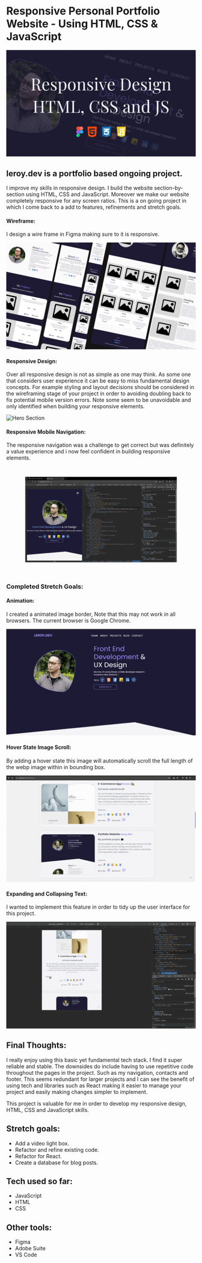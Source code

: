 # Responsive Personal Portfolio Website - Using HTML, CSS & JavaScript

![Cover Image](/images/cover-image.png)

## leroy.dev is a portfolio based ongoing project.

I improve my skills in responsive design. I build the website section-by-section using HTML, CSS and JavaScript. Moreover we make our website completely responsive for any screen ratios. This is a on going project in which I come back to a add to features, refinements and stretch goals.

#### Wireframe: 
I design a wire frame in Figma making sure to it is responsive.

![Responsive Design](/images/responsive-design.png)

#### Responsive Design: 
Over all responsive design is not as simple as one may think. As some one that considers user experience it can be easy to miss fundamental design concepts. For example styling and layout decisions should be considered in the wireframing stage of your project in order to avoiding doubling back to fix potential mobile version errors. Note some seem to be unavoidable and only identified when building your responsive elements.

![Hero Section](/images/responsive.gif)

#### Responsive Mobile Navigation: 
The responsive navigation was a challenge to get correct but was definitely a value experience and i now feel confident in building responsive elements.

![Hero Section](/images/responsive-nav.gif)

### Completed Stretch Goals:

#### Animation: 
I created a animated image border, Note that this may not work in all browsers. The current browser is Google Chrome.

![Animation](/images/animation.gif)

#### Hover State Image Scroll:
By adding a hover state this image will automatically scroll the full length of the webp image within in bounding box.

![Image scroll](/images/responsive-image.gif)

#### Expanding and Collapsing Text:
I wanted to implement this feature in order to tidy up the user interface for this project.

![Animation](/images/responsive-text.gif)

## Final Thoughts:
I really enjoy using this basic yet fundamental tech stack. I find it super reliable and stable. The downsides do include having to use repetitive code throughout the pages in the project. Such as my navigation, contacts and footer. This seems redundant for larger projects and I can see the benefit of using tech and libraries such as React making it easier to manage your project and easily making changes simpler to implement.

This project is valuable for me in order to develop my responsive design, HTML, CSS and JavaScript skills.

## Stretch goals:

- Add a video light box.
- Refactor and refine existing code.
- Refactor for React.
- Create a database for blog posts.

## Tech used so far:

- JavaScript
- HTML
- CSS

## Other tools:

- Figma
- Adobe Suite
- VS Code

